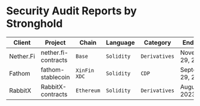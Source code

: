 # Security Audit Reports by Stronghold

| Client  | Project                            | Chain         | Language     | Category      | End Date           | Report  |
|---------|------------------------------------|---------------|--------------|---------------|--------------------|---------|
| Nether.Fi  | nether.fi-contracts | `Base` | `Solidity` | `Derivatives` | November 29, 2023 | [link](https://github.com/strongholdsec/audits/blob/main/NetherFi/netherFi-contracts/NethrFi%20Audit%20Report.pdf)
| Fathom  | fathom-stablecoin | `XinFin XDC` | `Solidity` | `CDP` | September 29, 2023 | [link](https://github.com/strongholdsec/audits/blob/main/Fathom/fathom-stablecoin/Fathom%20Stablecoin%20Audit%20Report.pdf)
| RabbitX | RabbitX-contracts | `Ethereum`    | `Solidity` | `Derivatives` | August 25, 2023    | [link](https://github.com/strongholdsec/audits/blob/main/RabbitX/RabbitX-contracts/RabbitX%20Audit%20Report.pdf)

